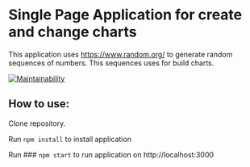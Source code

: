 # Single Page Application for create and change charts

This application uses https://www.random.org/ to generate random sequences of numbers. This sequences uses for build charts.

[![Maintainability](https://api.codeclimate.com/v1/badges/f455f36f2f329004cf86/maintainability)](https://codeclimate.com/github/antonkrupin/charts/maintainability)

## How to use:

Clone repository.

Run `npm install` to install application

Run ### `npm start` to run application on http://localhost:3000
